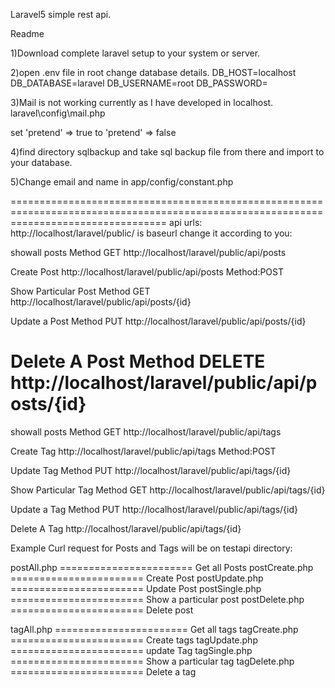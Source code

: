 Laravel5 simple rest api.

Readme

1)Download complete laravel setup to your system or server.

2)open .env file in root
change database details.
DB_HOST=localhost
DB_DATABASE=laravel
DB_USERNAME=root
DB_PASSWORD=

3)Mail is not working currently as I have developed in localhost.
  laravel\config\mail.php

set 'pretend' => true to  'pretend' => false

4)find directory sqlbackup and take sql backup file from there and import to your database.

5)Change email and name in app/config/constant.php

=======================================================================================================================================
api urls:
http://localhost/laravel/public/ is baseurl change it according to you:

showall posts
Method GET
http://localhost/laravel/public/api/posts

Create Post
http://localhost/laravel/public/api/posts
Method:POST

Show Particular Post
Method GET
http://localhost/laravel/public/api/posts/{id}

Update a Post
Method PUT
http://localhost/laravel/public/api/posts/{id}

Delete A Post
Method DELETE
http://localhost/laravel/public/api/posts/{id}
=======================================================================================================================================
showall posts
Method GET
http://localhost/laravel/public/api/tags

Create Tag
http://localhost/laravel/public/api/tags
Method:POST

Update Tag
Method PUT
http://localhost/laravel/public/api/tags/{id}

Show Particular Tag
Method GET
http://localhost/laravel/public/api/tags/{id}

Update a Tag
Method PUT
http://localhost/laravel/public/api/tags/{id}

Delete A Tag
http://localhost/laravel/public/api/tags/{id}

Example Curl request for Posts and Tags will be on testapi directory:

postAll.php    ======================= Get all Posts
postCreate.php ======================= Create Post
postUpdate.php ======================= Update Post
postSingle.php ======================= Show a particular post
postDelete.php ======================= Delete post

tagAll.php     ======================= Get all tags
tagCreate.php  ======================= Create tags
tagUpdate.php  ======================= update Tag
tagSingle.php  ======================= Show a particular tag
tagDelete.php  ======================= Delete a tag